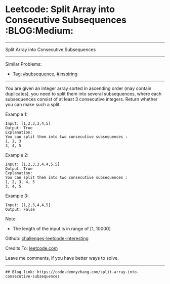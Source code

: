 # Leetcode: Split Array into Consecutive Subsequences     :BLOG:Medium:


---

Split Array into Consecutive Subsequences  

---

Similar Problems:  
-   Tag: [#subsequence](https://code.dennyzhang.com/tag/subsequence), [#inspiring](https://code.dennyzhang.com/tag/inspiring)

---

You are given an integer array sorted in ascending order (may contain duplicates), you need to split them into several subsequences, where each subsequences consist of at least 3 consecutive integers. Return whether you can make such a split.  

Example 1:  

    Input: [1,2,3,3,4,5]
    Output: True
    Explanation:
    You can split them into two consecutive subsequences : 
    1, 2, 3
    3, 4, 5

Example 2:  

    Input: [1,2,3,3,4,4,5,5]
    Output: True
    Explanation:
    You can split them into two consecutive subsequences : 
    1, 2, 3, 4, 5
    3, 4, 5

Example 3:  

    Input: [1,2,3,4,4,5]
    Output: False

Note:  
-   The length of the input is in range of [1, 10000]

Github: [challenges-leetcode-interesting](https://github.com/DennyZhang/challenges-leetcode-interesting/tree/master/split-array-into-consecutive-subsequences)  

Credits To: [leetcode.com](https://leetcode.com/problems/split-array-into-consecutive-subsequences/description/)  

Leave me comments, if you have better ways to solve.  

---

    ## Blog link: https://code.dennyzhang.com/split-array-into-consecutive-subsequences